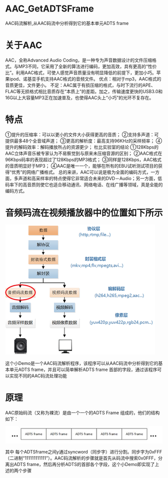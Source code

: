 # AAC_GetADTSFrame
AAC码流解析,从AAC码流中分析得到它的基本单元ADTS frame

# 关于AAC
AAC，全称Advanced Audio Coding，是一种专为声音数据设计的文件压缩格式。与MP3不同，它采用了全新的算法进行编码，更加高效，具有更高的“性价比”。利用AAC格式，可使人感觉声音质量没有明显降低的前提下，更加小巧。苹果ipod、诺基亚手机支持AAC格式的音频文件。
优点：相对于mp3，AAC格式的音质更佳，文件更小。
不足：AAC属于有损压缩的格式，与时下流行的APE、FLAC等无损格式相比音质存在“本质上”的差距。加之，传输速度更快的USB3.0和16G以上大容量MP3正在加速普及，也使得AAC头上“小巧”的光环不复存在。

# 特点
①提升的压缩率：可以以更小的文件大小获得更高的音质；
②支持多声道：可提供最多48个全音域声道；
③更高的解析度：最高支持96KHz的采样频率；
④提升的解码效率：解码播放所占的资源更少；
杜比实验室的结论
①128Kbps的AAC立体声音乐被专家认为不易察觉到与原来未压缩音源的区别；
②AAC格式在96Kbps码率的表现超过了128Kbps的MP3格式；
③同样是128Kbps，AAC格式的音质明显好于MP3；
④AAC是唯一一个，能够在所有的EBU试听测试项目的获得“优秀”的网络广播格式。
总的来讲，AAC可以说是极为全面的编码方式，一方面，多声道和高采样率的特点使得它非常适合未来的DVD－Audio；另一方面，低码率下的高音质则使它也适合移动通讯、网络电话、在线广播等领域，真是全能的编码方式。


# 音频码流在视频播放器中的位置如下所示

![image text](https://github.com/MTerence/AAC_GetADTSFrame/blob/master/source/20160118101456758.png)

这个小Demo是一个AAC码流解析程序，该程序可以从AAC码流中分析得到它的基本单元ADTS frame，并且可以简单解析ADTS frame 首部的字段，通过该程序可以实现不同的AAC码流处理功能

# 原理

AAC原始码流（又称为裸流）是由一个一个的ADTS Frame 组成的，他们的结构如下：

![image text](https://github.com/MTerence/AAC_GetADTSFrame/blob/master/source/20160118101611729.jpeg)


其中 每个ADTSframe之间y通过syncword（同步字）进行分割。同步字为0xFFF（二进制“111111111111”）。AAC码流解析的步骤就是首先从码流中搜索0x0FFF，分离出ADTS frame，然后再分析ADTS的首部各个字段，这个小Demo即实现了上述的两个步骤
